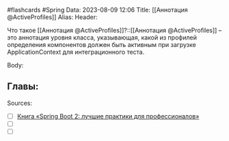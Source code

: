 #flashcards #Spring 
Data: 2023-08-09 12:06
Title: [[Аннотация @ActiveProfiles]]
Alias:
Header:

Что такое [[Аннотация @ActiveProfiles]]?::[[Аннотация @ActiveProfiles]] – это аннотация уровня класса, указывающая, какой из профилей определения компонентов должен быть активным при загрузке ApplicationContext для интеграционного теста.
<!--SR:!2023-10-27,1,130-->



Body:




Главы:
-


Sources:
- [ ] [Книга «Spring Boot 2: лучшие практики для профессионалов»](https://habr.com/ru/companies/piter/articles/506872/)
- [ ] []()
- [ ] []()
